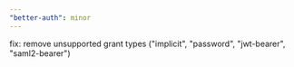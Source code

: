 ```yaml
---
"better-auth": minor
---
```


fix: remove unsupported grant types ("implicit", "password", "jwt-bearer", "saml2-bearer")
